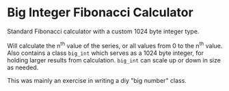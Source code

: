 # Big Integer Fibonacci Calculator
Standard Fibonacci calculator with a custom 1024 byte integer type.  

Will calculate the n<sup>th</sup> value of the series, or all values from 0 to the n<sup>th</sup> value. Also contains a class `big_int` which serves as a 1024 byte integer, for holding larger results from calculation. `big_int` can scale up or down in size as needed.  

This was mainly an exercise in writing a diy "big number" class.  
